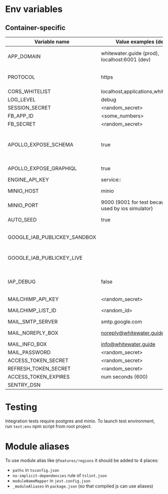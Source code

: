 # Env variables

## Container-specific

| Variable name                | Value examples (defaults)                                  | Description                                                                                                           |
| ---------------------------- | ---------------------------------------------------------- | --------------------------------------------------------------------------------------------------------------------- |
| APP_DOMAIN                   | whitewater.guide (prod),<br/> localhost:6001 (dev)         | Application domain. Used in backend to substitute minio internal urls with external urls                              |
| PROTOCOL                     | https                                                      | Used in backend together with APP_DOMAIN to generate external image urls                                              |
| CORS_WHITELIST               | localhost,applications,whitewater.guide                    | Cors whitelist for express                                                                                            |
| LOG_LEVEL                    | debug                                                      | log level for pino logger                                                                                             |
| SESSION_SECRET               | <random_secret>                                            | Secret for passport.js sessions                                                                                       |
| FB_APP_ID                    | <some_numbers>                                             | Facebook app id                                                                                                       |
| FB_SECRET                    | <random_secret>                                            | Secret for facebook auth                                                                                              |
| APOLLO_EXPOSE_SCHEMA         | true                                                       | Should Apollo router expose 'schema.json' and 'typedefs.txt'? Mostly used by devtools and tests (mock data generator) |
| APOLLO_EXPOSE_GRAPHIQL       | true                                                       | Should Apollo router expose GRAPHIQL UI                                                                               |
| ENGINE_API_KEY               | service:<name>:<key>                                       | API key for Apollo Engine                                                                                             |
| MINIO_HOST                   | minio                                                      | Minio host name in docker internal network                                                                            |
| MINIO_PORT                   | 9000 (9001 for test because 9000 is used by ios simulator) | Minio host name in docker internal network                                                                            |
| AUTO_SEED                    | true                                                       | Set to true to automatically seed database on startup                                                                 |
| GOOGLE_IAB_PUBLICKEY_SANDBOX | <pubkey>                                                   | See https://github.com/voltrue2/in-app-purchase                                                                       |
| GOOGLE_IAB_PUBLICKEY_LIVE    | <pubkey>                                                   | See https://github.com/voltrue2/in-app-purchase                                                                       |
| IAP_DEBUG                    | false                                                      | Controls `verbose` and `test` config options for https://github.com/voltrue2/in-app-purchase                          |
| MAILCHIMP_API_KEY            | <random_secret>                                            | Mailchimp API key                                                                                                     |
| MAILCHIMP_LIST_ID            | <random_id>                                                | Mailchimp list id for site subscriptions                                                                              |
| MAIL_SMTP_SERVER             | smtp.google.com                                            | SMTP server for direct emails                                                                                         |
| MAIL_NOREPLY_BOX             | noreply@whitewater.guide                                   | Address to actually send email from                                                                                   |
| MAIL_INFO_BOX                | info@whitewater.guide                                      | Address to appear as sender                                                                                           |
| MAIL_PASSWORD                | <random_secret>                                            | Password from noreply box                                                                                             |
| ACCESS_TOKEN_SECRET          | <random_secret>                                            | Secret for access JWT signing                                                                                         |
| REFRESH_TOKEN_SECRET         | <random_secret>                                            | Secret for refresh JWT signing                                                                                        |
| ACCESS_TOKEN_EXPIRES         | num seconds (600)                                          | JWT access token lifespan                                                                                             |
| SENTRY_DSN                   | <url>                                                      | Sentry endpoint for logging                                                                                           |

# Testing

Integration tests require postgres and minio. To launch test environment, run `test:env` npm script from root project.

# Module aliases

To use module alias like `@features/regions` it should be added to 4 places:

- `paths` in `tsconfig.json`
- `no-implicit-dependencies` rule of `tslint.json`
- `moduleNameMapper` in `jest.config.json`
- `_moduleAliases` in `package.json` (so that compiled js can use aliases)
